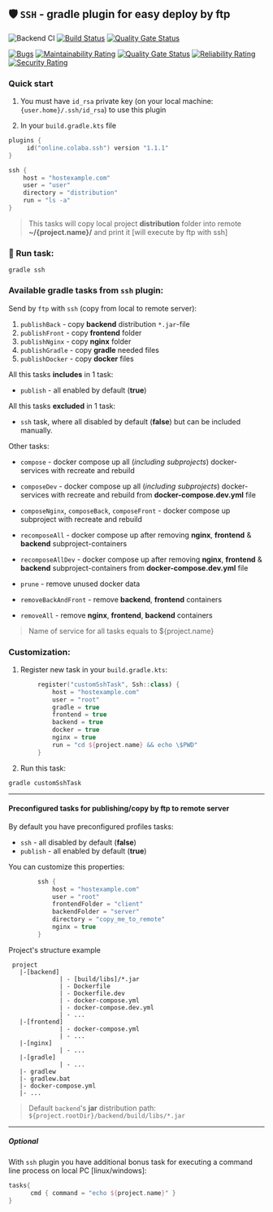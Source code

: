 ## 🛡 `SSH` - gradle plugin for easy deploy by ftp 
![Backend CI](https://github.com/steklopod/gradle-ssh-plugin/workflows/Backend%20CI/badge.svg) [![Build Status](https://travis-ci.com/steklopod/gradle-ssh-plugin.svg?branch=master)](https://travis-ci.com/steklopod/gradle-ssh-plugin) [![Quality Gate Status](https://sonarcloud.io/api/project_badges/measure?project=steklopod_gradle-ssh-plugin&metric=alert_status)](https://sonarcloud.io/dashboard?id=steklopod_gradle-ssh-plugin)

[![Bugs](https://sonarcloud.io/api/project_badges/measure?project=steklopod_gradle-ssh-plugin&metric=bugs)](https://sonarcloud.io/dashboard?id=steklopod_gradle-ssh-plugin)
[![Maintainability Rating](https://sonarcloud.io/api/project_badges/measure?project=steklopod_gradle-ssh-plugin&metric=sqale_rating)](https://sonarcloud.io/dashboard?id=steklopod_gradle-ssh-plugin)
[![Quality Gate Status](https://sonarcloud.io/api/project_badges/measure?project=steklopod_gradle-ssh-plugin&metric=alert_status)](https://sonarcloud.io/dashboard?id=steklopod_gradle-ssh-plugin)
[![Reliability Rating](https://sonarcloud.io/api/project_badges/measure?project=steklopod_gradle-ssh-plugin&metric=reliability_rating)](https://sonarcloud.io/dashboard?id=steklopod_gradle-ssh-plugin)
[![Security Rating](https://sonarcloud.io/api/project_badges/measure?project=steklopod_gradle-ssh-plugin&metric=security_rating)](https://sonarcloud.io/dashboard?id=steklopod_gradle-ssh-plugin)

### Quick start
1. You must have `id_rsa` private key (on your local machine: `{user.home}/.ssh/id_rsa`) to use this plugin

2. In your `build.gradle.kts` file

```kotlin
plugins {
     id("online.colaba.ssh") version "1.1.1"
}

ssh {
    host = "hostexample.com"
    user = "user"
    directory = "distribution"
    run = "ls -a"
}
```
> This tasks will copy local project **distribution** folder into remote **~/{project.name}/** and print it [will execute by ftp with ssh]

### 🎯 Run task:
```shell script
gradle ssh
```

### Available gradle tasks from `ssh` plugin:

Send by `ftp` with `ssh` (copy from local to remote server):
1. `publishBack` - copy **backend** distribution `*.jar`-file
2. `publishFront` - copy **frontend** folder
3. `publishNginx` - copy **nginx** folder
4. `publishGradle` - copy **gradle** needed files
5. `publishDocker` - copy **docker** files

All this tasks **includes** in 1 task:

* `publish` - all enabled  by default (**true**)

All this tasks **excluded** in 1 task:
* `ssh` task, where all disabled  by default (**false**) but can be included manually.

Other tasks:

* `compose` - docker compose up all (_including subprojects_) docker-services with recreate and rebuild
* `composeDev` - docker compose up all (_including subprojects_) docker-services with recreate and rebuild from **docker-compose.dev.yml** file
* `composeNginx`, `composeBack`, `composeFront` - docker compose up subproject with recreate and rebuild 
* `recomposeAll` - docker compose up after removing **nginx**, **frontend** & **backend** subproject-containers
* `recomposeAllDev` - docker compose up after removing **nginx**, **frontend** & **backend** subproject-containers from **docker-compose.dev.yml** file


* `prune` - remove unused docker data
* `removeBackAndFront` - remove **backend**, **frontend** containers
* `removeAll` - remove **nginx**, **frontend**, **backend** containers 

> Name of service for all tasks equals to ${project.name} 

### Customization:

1. Register new task in your `build.gradle.kts`:
```kotlin
        register("customSshTask", Ssh::class) {
            host = "hostexample.com"
            user = "root"
            gradle = true
            frontend = true
            backend = true
            docker = true
            nginx = true
            run = "cd ${project.name} && echo \$PWD"
        }
```
2. Run this task:
```shell script
gradle customSshTask
```
___
#### Preconfigured tasks for publishing/copy by ftp to remote server

By default you have preconfigured profiles tasks: 
* `ssh` - all disabled  by default (**false**)
* `publish` - all enabled  by default (**true**)

You can customize this properties:
```kotlin
        ssh {
            host = "hostexample.com"
            user = "root"
            frontendFolder = "client"
            backendFolder = "server"
            directory = "copy_me_to_remote"
            nginx = true
        }
```
Project's structure example
```shell script
 project
   |-[backend]
              | - [build/libs]/*.jar
              | - Dockerfile
              | - Dockerfile.dev
              | - docker-compose.yml
              | - docker-compose.dev.yml
              | - ...
   |-[frontend]
              | - docker-compose.yml
              | - ...
   |-[nginx]
              | - ...
   |-[gradle]
              | - ...
   |- gradlew
   |- gradlew.bat
   |- docker-compose.yml
   |- ...

```
> Default `backend`'s **jar** distribution path: `${project.rootDir}/backend/build/libs/*.jar`

___

##### Optional


With `ssh` plugin you have additional bonus task for executing a command line process on local PC [linux/windows]:
```kotlin
tasks{
      cmd { command = "echo ${project.name}" }
}
```
